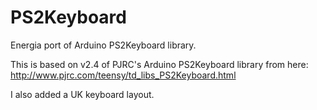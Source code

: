 PS2Keyboard
===========

Energia port of Arduino PS2Keyboard library.

This is based on v2.4 of PJRC's Arduino PS2Keyboard library 
from here: http://www.pjrc.com/teensy/td_libs_PS2Keyboard.html

I also added a UK keyboard layout.
